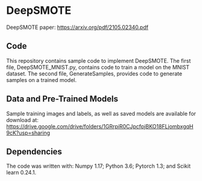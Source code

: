 # DeepSMOTE
DeepSMOTE paper: https://arxiv.org/pdf/2105.02340.pdf

## Code
This repository contains sample code to implement DeepSMOTE.  The first file, DeepSMOTE_MNIST.py, contains code to train a model on the MNIST dataset.  The second file, GenerateSamples, provides code to generate samples on a trained model.

## Data and Pre-Trained Models

Sample training images and labels, as well as saved models are available for download at:
https://drive.google.com/drive/folders/1GRrpiR0CJpcfpjBKO18FLjombxgqH9cK?usp=sharing

## Dependencies

The code was written with: Numpy 1.17; Python 3.6; Pytorch 1.3; and Scikit learn 0.24.1. 


